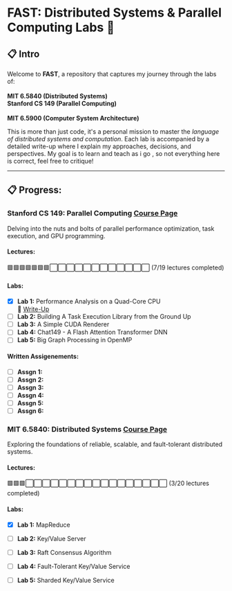 # FAST: Distributed Systems & Parallel Computing Labs 🚀  

## 📋 Intro 

Welcome to **FAST**, a repository that captures my journey through the labs of: <br> <br>
**MIT 6.5840 (Distributed Systems)** <br>
**Stanford CS 149 (Parallel Computing)** <br>  
**MIT 6.5900 (Computer System Architecture)** <br>

This is more than just code, it's a personal mission to master the *language of distributed systems and computation*. Each lab is accompanied by a detailed write-up where I explain my approaches, decisions, and perspectives. My goal is to learn and teach as i go , so not everything here is correct, feel free to critique!

---

## 📋 Progress:  

### **Stanford CS 149: Parallel Computing**  [Course Page](https://gfxcourses.stanford.edu/cs149/fall24)
Delving into the nuts and bolts of parallel performance optimization, task execution, and GPU programming.  
#### Lectures:
🟩🟩🟩🟩🟩🟩🟩⬜⬜⬜⬜⬜⬜⬜⬜⬜⬜⬜⬜ (7/19 lectures completed)
#### Labs:
- [x] **Lab 1:** Performance Analysis on a Quad-Core CPU  
  📖 [Write-Up](https://itgass.notion.site/Write-Up-of-CS149-LAB1-1689f1788efd80db96a8d681ca68f429)  
- [ ] **Lab 2:** Building A Task Execution Library from the Ground Up  
- [ ] **Lab 3:** A Simple CUDA Renderer  
- [ ] **Lab 4:** Chat149 - A Flash Attention Transformer DNN  
- [ ] **Lab 5:** Big Graph Processing in OpenMP  
#### Written Assigenements:
- [ ] **Assgn 1:**
- [ ] **Assgn 2:** 
- [ ] **Assgn 3:**
- [ ] **Assgn 4:** 
- [ ] **Assgn 5:**
- [ ] **Assgn 6:**

### **MIT 6.5840: Distributed Systems**  [Course Page](https://pdos.csail.mit.edu/6.824/)
Exploring the foundations of reliable, scalable, and fault-tolerant distributed systems.

#### Lectures:
🟩🟩🟩⬜⬜⬜⬜⬜⬜⬜⬜⬜⬜⬜⬜⬜⬜⬜⬜⬜ (3/20 lectures completed)
#### Labs:
- [x] **Lab 1:** MapReduce  
- [ ] **Lab 2:** Key/Value Server  
- [ ] **Lab 3:** Raft Consensus Algorithm  
- [ ] **Lab 4:** Fault-Tolerant Key/Value Service  
- [ ] **Lab 5:** Sharded Key/Value Service  

